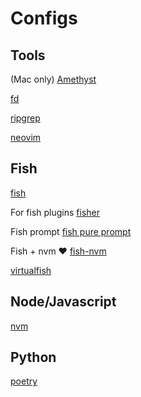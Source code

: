 # Configs

## Tools

(Mac only) [Amethyst](https://ianyh.com/amethyst/)

[fd](https://github.com/sharkdp/fd)

[ripgrep](https://github.com/BurntSushi/ripgrep)

[neovim](https://neovim.io/)

## Fish

[fish](https://fishshell.com/)

For fish plugins
[fisher](https://github.com/jorgebucaran/fisher)

Fish prompt
[fish pure prompt](https://github.com/pure-fish/pure)

Fish + nvm :heart:
[fish-nvm](https://github.com/FabioAntunes/fish-nvm)

[virtualfish](https://github.com/justinmayer/virtualfish)

## Node/Javascript

[nvm](https://github.com/nvm-sh/nvm)

## Python

[poetry](https://python-poetry.org/)
